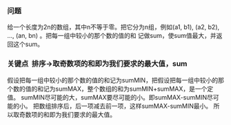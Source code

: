 ### 问题
给一个长度为2n的数组，其中n不等于零。把它分为n组，例如(a1, b1), (a2, b2), ..., (an, bn) 。把每一组中较小的那个数的值的和
记做sum，使sum值最大，并返回这个sum。
### 关键点  排序->取奇数项的和即为我们要求的最大值，sum
假设把每一组中较小的那个数的值的和记为sumMIN，把假设把每一组中较小的那个数的值的和记为sumMAX，整个数组的和为sumMIN+sumMAX，是一个定值。
sumMIN尽可能的大，sumMAX要尽可能的小。即sumMAX-sumMIN尽可能的小。
把数组排序后，后一项减去前一项，这样sumMAX-sumMIN最小。
所以取奇数项的和即为我们要求的最大值。
